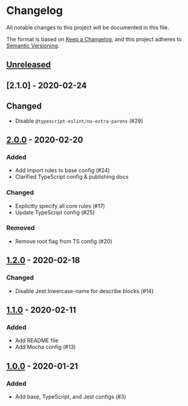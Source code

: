 # Changelog

All notable changes to this project will be documented in this file.

The format is based on [Keep a Changelog](https://keepachangelog.com/en/1.0.0/), and this project adheres to [Semantic Versioning](https://semver.org/spec/v2.0.0.html).

## [Unreleased]

## [2.1.0] - 2020-02-24

## Changed

- Disable `@typescript-eslint/no-extra-parens` (#29)

## [2.0.0] - 2020-02-20

### Added

- Add import rules to base config  (#24)
- Clarified TypeScript config & publishing docs

### Changed

- Explicitly specify all core rules (#17)
- Update TypeScript config (#25)

### Removed

- Remove root flag from TS config (#20)

## [1.2.0] - 2020-02-18

### Changed

- Disable Jest lowercase-name for describe blocks (#14)

## [1.1.0] - 2020-02-11

### Added

- Add README file
- Add Mocha config (#13)

## [1.0.0] - 2020-01-21

### Added

- Add base, TypeScript, and Jest configs (#3)

[Unreleased]: https://github.com/olivierlacan/keep-a-changelog/compare/v2.0.0...HEAD
[2.0.0]:https://github.com/MetaMask/eslint-config/compare/v1.2.0...v2.0.0
[1.2.0]:https://github.com/MetaMask/eslint-config/compare/v1.1.0...v1.2.0
[1.1.0]:https://github.com/MetaMask/eslint-config/compare/v1.0.0...v1.1.0
[1.0.0]:https://github.com/MetaMask/eslint-config/tree/v1.0.0
